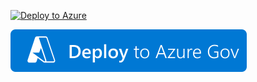 

[![Deploy to Azure](https://aka.ms/deploytoazurebutton)](https://portal.azure.com/#create/Microsoft.Template/uri/https%3A%2F%2Fraw.githubusercontent.com%2FUSDC-ORG%2FSolution_ADFS%2Fmaster%2Fazuredeploy.json)


[![Deploy to Azure](https://raw.githubusercontent.com/Azure/azure-quickstart-templates/master/1-CONTRIBUTION-GUIDE/images/deploytoazuregov.svg)](https://portal.azure.us/#create/Microsoft.Template/uri/https%3A%2F%2Fraw.githubusercontent.com%2FUSDC-ORG%2FSolution_ADFS%2Fmaster%2Fazuredeploy.json)
